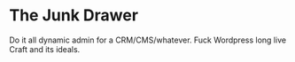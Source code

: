 # The Junk Drawer
Do it all dynamic admin for a CRM/CMS/whatever. Fuck Wordpress long live Craft and its ideals.

